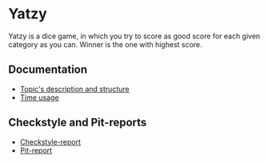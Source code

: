 # Yatzy
Yatzy is a dice game, in which you try to score as good score for each given category as you can. Winner is the one with highest score.

## Documentation
* [Topic's description and structure](documentation/aiheenKuvausJaRakenne.md)
* [Time usage](documentation/tuntikirjanpito.md)

## Checkstyle and Pit-reports
* [Checkstyle-report](https://htmlpreview.github.io/?https://github.com/responderi/Yatzy/blob/master/documentation/checkstyle-reports/checkstyle.html)
* [Pit-report](https://htmlpreview.github.io/?https://github.com/responderi/Yatzy/blob/master/documentation/pit-reports/201703301548/index.html)

